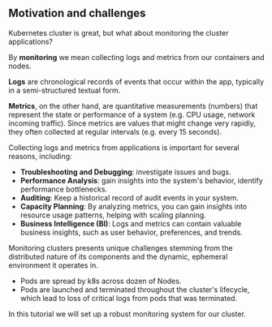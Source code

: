 ## Motivation and challenges 

Kubernetes cluster is great, but what about monitoring the cluster applications?

By **monitoring** we mean collecting logs and metrics from our containers and nodes. 

**Logs** are chronological records of events that occur within the app, typically in a semi-structured textual form.

**Metrics**, on the other hand, are quantitative measurements (numbers) that represent the state or performance of a system (e.g. CPU usage, network incoming traffic).
Since metrics are values that might change very rapidly, they often collected at regular intervals (e.g. every 15 seconds). 

Collecting logs and metrics from applications is important for several reasons, including:

- **Troubleshooting and Debugging**: investigate issues and bugs.
- **Performance Analysis**: gain insights into the system's behavior, identify performance bottlenecks.
- **Auditing**: Keep a historical record of audit events in your system.
- **Capacity Planning**: By analyzing metrics, you can gain insights into resource usage patterns, helping with scaling planning.
- **Business Intelligence (BI)**: Logs and metrics can contain valuable business insights, such as user behavior, preferences, and trends.

Monitoring clusters presents unique challenges stemming from the distributed nature of its components and the dynamic, ephemeral environment it operates in. 

- Pods are spread by k8s across dozen of Nodes.
- Pods are launched and terminated throughout the cluster's lifecycle, which lead to loss of critical logs from pods that was terminated.

In this tutorial we will set up a robust monitoring system for our cluster.
